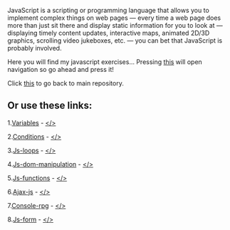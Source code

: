 JavaScript is a scripting or programming language that allows you to implement complex things on web pages — every time a web page does more than just sit there and display static information for you to look at — displaying timely content updates, interactive maps, animated 2D/3D graphics, scrolling video jukeboxes, etc. — you can bet that JavaScript is probably involved.

Here you will find my javascript exercises... Pressing [this](https://scenoxmans.github.io/learning-frontend/) will open navigation so go ahead and press it!

Click [this](https://github.com/scenoxmans/learning-frontend) to go back to main repository.

## Or use these links:

1.[Variables](https://scenoxmans.github.io/learning-frontend/exercises/1.javascript/1.variables/) - [</>](https://github.com/scenoxmans/learning-frontend/blob/master/exercises/1.javascript/1.variables/index.html)

2.[Conditions](https://scenoxmans.github.io/learning-frontend/exercises/1.javascript/2.conditions/) - [</>](https://github.com/scenoxmans/learning-frontend/blob/master/exercises/1.javascript/2.conditions/index.html)

3.[Js-loops](https://scenoxmans.github.io/learning-frontend/exercises/1.javascript/3.js-loops/) - [</>](https://github.com/scenoxmans/learning-frontend/blob/master/exercises/1.javascript/3.js-loops/index.html)

4.[Js-dom-manipulation](https://scenoxmans.github.io/learning-frontend/exercises/1.javascript/4.js-dom-manipulation/) - [</>](https://github.com/scenoxmans/learning-frontend/blob/master/exercises/1.javascript/4.js-dom-manipulation/index.html)

5.[Js-functions](https://scenoxmans.github.io/learning-frontend/exercises/1.javascript/5.js-functions/) - [</>](https://github.com/scenoxmans/learning-frontend/blob/master/exercises/1.javascript/5.js-functions/index.html)

6.[Ajax-js](https://scenoxmans.github.io/learning-frontend/exercises/1.javascript/6.ajax-js/index.html) - [</>](https://github.com/scenoxmans/learning-frontend/blob/master/exercises/1.javascript/6.ajax-js/index.html)

7.[Console-rpg](https://scenoxmans.github.io/learning-frontend/exercises/1.javascript/7.console-rpg/) - [</>](https://github.com/scenoxmans/learning-frontend/blob/master/exercises/1.javascript/7.console-rpg/index.html)

8.[Js-form](https://scenoxmans.github.io/learning-frontend/exercises/1.javascript/8.js-form/) - [</>](https://github.com/scenoxmans/learning-frontend/blob/master/exercises/1.javascript/8.js-form/index.html)
	
	
